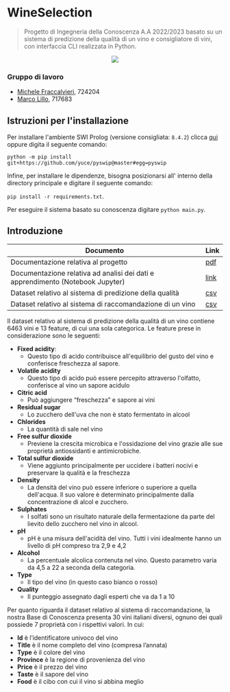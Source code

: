 # WineSelection
> Progetto di Ingegneria della Conoscenza A.A 2022/2023 basato su un sistema di predizione della qualità di un vino e consigliatore di vini, con interfaccia CLI realizzata in Python.

<p align="center">
  <img src="https://github.com/MarcoLillx/WineSelection/blob/main/Img/wines.jpeg"/>
</p>

### Gruppo di lavoro
- [Michele Fraccalvieri](https://github.com/Citrone16), 724204
- [Marco Lillo](https://github.com/MarcoLillx), 717683

## Istruzioni per l'installazione

Per installare l'ambiente SWI Prolog (versione consigliata: `8.4.2`) clicca [qui](https://www.swi-prolog.org/download/stable?show=all) oppure digita il seguente comando:

  `python -m pip install git+https://github.com/yuce/pyswip@master#egg=pyswip`
  
Infine, per installare le dipendenze, bisogna posizionarsi all' interno della directory principale e digitare il seguente comando:

  `pip install -r requirements.txt`.
  
Per eseguire il sistema basato su conoscenza digitare `python main.py`.

## Introduzione
|Documento|Link|
|---|---|
|Documentazione relativa al progetto |[pdf](https://github.com/MarcoLillx/WineSelection/blob/main/Doc/WineSelection.pdf)|
|Documentazione relativa ad analisi dei dati e apprendimento (Notebook Jupyter)|[link](https://github.com/MarcoLillx/WineSelection/blob/main/Classification/Classificatore.ipynb)|
|Dataset relativo al sistema di predizione della qualità|[csv](https://github.com/MarcoLillx/WineSelection/blob/main/Dataset/wine_quality.csv)|
|Dataset relativo al sistema di raccomandazione di un vino|[csv](https://github.com/MarcoLillx/WineSelection/blob/main/Dataset/wine_recommend.csv)|

Il dataset relativo al sistema di predizione della qualità di un vino contiene 6463 vini e 13 feature, di cui una sola categorica. Le feature prese in considerazione sono le seguenti:
- **Fixed acidity**:
  - Questo tipo di acido contribuisce all'equilibrio del gusto del vino e conferisce freschezza al sapore.
- **Volatile acidity**
  - Questo tipo di acido può essere percepito attraverso l'olfatto, conferisce al vino un sapore acidulo
- **Citric acid**
  - Può aggiungere “freschezza” e sapore ai vini
- **Residual sugar**
  - Lo zucchero dell'uva che non è stato fermentato in alcool
- **Chlorides**
  - La quantità di sale nel vino
- **Free sulfur dioxide**
  - Previene la crescita microbica e l'ossidazione del vino grazie alle sue proprietà antiossidanti e antimicrobiche.
- **Total sulfur dioxide**
  - Viene aggiunto principalmente per uccidere i batteri nocivi e preservare la qualità e la freschezza
- **Density**
  - La densità del vino può essere inferiore o superiore a quella dell'acqua. Il suo valore è determinato principalmente dalla concentrazione di alcol e zucchero.
- **Sulphates**
  - I solfati sono un risultato naturale della fermentazione da parte del lievito dello zucchero nel vino in alcool.
- **pH**
  - pH è una misura dell'acidità del vino. Tutti i vini idealmente hanno un livello di pH compreso tra 2,9 e 4,2
- **Alcohol**
  - La percentuale alcolica contenuta nel vino. Questo parametro varia da 4,5 a 22 a seconda della categoria.
- **Type**
  - Il tipo del vino (in questo caso bianco o rosso)
- **Quality**
  - Il punteggio assegnato dagli esperti che va da 1 a 10
 
Per quanto riguarda il dataset relativo al sistema di raccomandazione, la nostra Base di Conoscenza presenta 30 vini italiani diversi, ognuno dei quali possiede 7 proprietà con i rispettivi valori.
In cui:
-	**Id** è l’identificatore univoco del vino
-	**Title** è il nome completo del vino (compresa l’annata)
-	**Type** è il colore del vino
-	**Province** è la regione di provenienza del vino
-	**Price** è il prezzo del vino
-	**Taste** è il sapore del vino
-	**Food** è il cibo con cui il vino si abbina meglio


